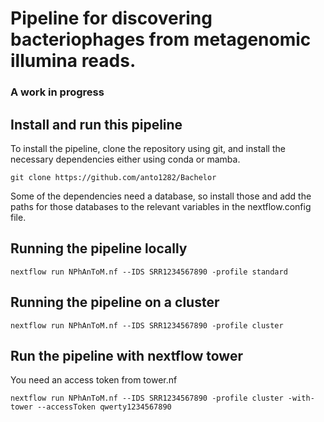 # Pipeline for discovering bacteriophages from metagenomic illumina reads.
### A work in progress


## Install and run this pipeline
To install the pipeline, clone the repository using git, and install the necessary dependencies
either using conda or mamba. 

```
git clone https://github.com/anto1282/Bachelor
```

Some of the dependencies need a database, so install those and add the paths for those databases to the
relevant variables in the nextflow.config file.

## Running the pipeline locally
```
nextflow run NPhAnToM.nf --IDS SRR1234567890 -profile standard
```
## Running the pipeline on a cluster
```
nextflow run NPhAnToM.nf --IDS SRR1234567890 -profile cluster
```
## Run the pipeline with nextflow tower
You need an access token from tower.nf
```
nextflow run NPhAnToM.nf --IDS SRR1234567890 -profile cluster -with-tower --accessToken qwerty1234567890
```
